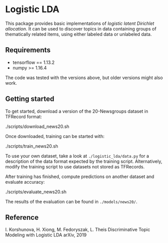 Logistic LDA
============

This package provides basic implementations of _logistic latent Dirichlet allocation_. It can be
used to discover topics in data containing groups of thematically related items, using either
labeled data or unlabeled data.

Requirements
------------

* tensorflow == 1.13.2
* numpy >= 1.16.4

The code was tested with the versions above, but older versions might also work.


Getting started
---------------

To get started, download a version of the 20-Newsgroups dataset in TFRecord format:

  ./scripts/download_news20.sh

Once downloaded, training can be started with:

  ./scripts/train_news20.sh

To use your own dataset, take a look at `./logistic_lda/data.py` for a description of the data
format expected by the training script. Alternatively, modify the training script to use datasets
not stored as TFRecords.

After training has finished, compute predictions on another dataset and evaluate accuracy:

  ./scripts/evaluate_news20.sh

The results of the evaluation can be found in `./models/news20/`.


Reference
---------

I. Korshunova, H. Xiong, M. Fedoryszak, L. Theis
Discriminative Topic Modeling with Logistic LDA
arXiv, 2019
